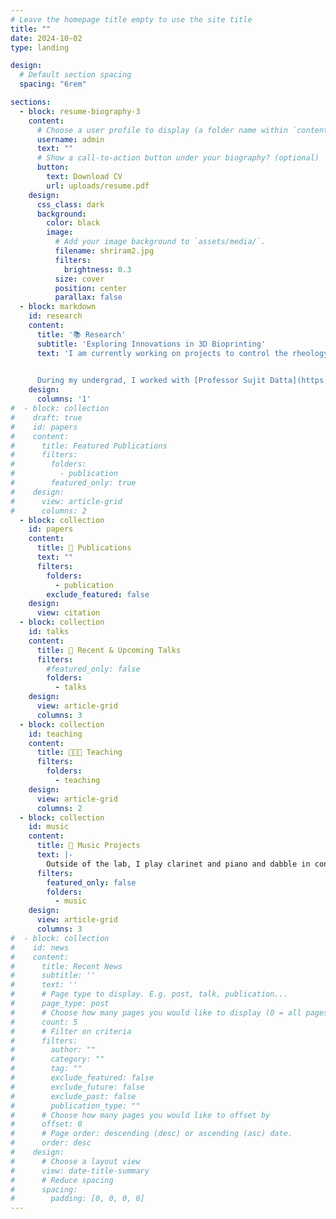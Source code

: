 ```yaml
---
# Leave the homepage title empty to use the site title
title: ""
date: 2024-10-02
type: landing

design:
  # Default section spacing
  spacing: "6rem"

sections:
  - block: resume-biography-3
    content:
      # Choose a user profile to display (a folder name within `content/authors/`)
      username: admin
      text: ""
      # Show a call-to-action button under your biography? (optional)
      button:
        text: Download CV
        url: uploads/resume.pdf
    design:
      css_class: dark
      background:
        color: black
        image:
          # Add your image background to `assets/media/`.
          filename: shriram2.jpg
          filters:
            brightness: 0.3
          size: cover
          position: center
          parallax: false
  - block: markdown
    id: research
    content:
      title: '📚 Research'
      subtitle: 'Exploring Innovations in 3D Bioprinting'
      text: 'I am currently working on projects to control the rheology of bioinks in 3D bioprinting, seeking to optimize biomanufactured tissues and organs made up of precisely patterned cells. My research is supported by the [NSF Graduate Research Fellowship](https://www.nsfgrfp.org/).
      

      During my undergrad, I worked with [Professor Sujit Datta](https://dattalab.princeton.edu/) at Princeton University to understand the flow of polymer solutions in porous media, useful in cleaning up groundwater in aquifers. Read about my junior year research [here](https://acee.princeton.edu/acee-news/people-spotlight-audrey-shih/), and my senior thesis [here](https://www.princeton.edu/news/2020/06/08/senior-thesis-project-probes-intricacies-groundwater-cleanup)!'
    design:
      columns: '1'
#  - block: collection
#    draft: true
#    id: papers
#    content:
#      title: Featured Publications
#      filters:
#        folders:
#          - publication
#        featured_only: true
#    design:
#      view: article-grid
#      columns: 2
  - block: collection
    id: papers
    content:
      title: 📖 Publications
      text: ""
      filters:
        folders:
          - publication
        exclude_featured: false
    design:
      view: citation
  - block: collection
    id: talks
    content:
      title: 💬 Recent & Upcoming Talks
      filters:
        #featured_only: false
        folders:
          - talks
    design:
      view: article-grid
      columns: 3
  - block: collection
    id: teaching
    content:
      title: 👩🏻‍🏫 Teaching
      filters:
        folders:
          - teaching
    design:
      view: article-grid
      columns: 2
  - block: collection
    id: music
    content:
      title: 🎵 Music Projects
      text: |-
        Outside of the lab, I play clarinet and piano and dabble in conducting, composing, and arranging. I love trying new instruments, techniques, and styles of music!
      filters:
        featured_only: false
        folders:
          - music
    design:
      view: article-grid
      columns: 3
#  - block: collection
#    id: news
#    content:
#      title: Recent News
#      subtitle: ''
#      text: ''
#      # Page type to display. E.g. post, talk, publication...
#      page_type: post
#      # Choose how many pages you would like to display (0 = all pages)
#      count: 5
#      # Filter on criteria
#      filters:
#        author: ""
#        category: ""
#        tag: ""
#        exclude_featured: false
#        exclude_future: false
#        exclude_past: false
#        publication_type: ""
#      # Choose how many pages you would like to offset by
#      offset: 0
#      # Page order: descending (desc) or ascending (asc) date.
#      order: desc
#    design:
#      # Choose a layout view
#      view: date-title-summary
#      # Reduce spacing
#      spacing:
#        padding: [0, 0, 0, 0]
---
```

